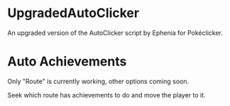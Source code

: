 # UpgradedAutoClicker
An upgraded version of the AutoClicker script by Ephenia for Pokéclicker.

# Auto Achievements
Only "Route" is currently working, other options coming soon.

Seek which route has achievements to do and move the player to it.
